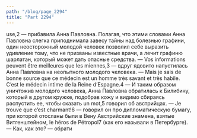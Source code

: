 ```yaml
---
path: "/blog/page_2294"
title: "Part 2294"
---
```


use,2 — прибавила Анна Павловна.
Полагая, что этими словами Анна Павловна слегка приподнимала завесу тайны над болезнью графини, один неосторожный молодой человек позволил себе выразить удивление тому, что не призваны известные врачи, а лечит графиню шарлатан, который может дать опасные средства.
— Vos informations peuvent être meilleures que les miennes,3 — вдруг ядовито напустилась Анна Павловна на неопытного молодого человека. — Mais je sais de bonne source que ce médecin est un homme très savant et très habile. C’est le médecin intime de la Reine d’Espagne.4 — И таким образом уничтожив молодого человека, Анна Павловна обратилась к Билибину, который в другом кружке, подобрав кожу и видимо сбираясь распустить ее, чтобы сказать un mot,5 говорил об австрийцах.
— Je trouve que c’est charmant!6 — говорил он про дипломатическую бумагу, при которой отосланы были в Вену Австрийские знамена, взятые Витгенштейном, le héros de Pétropol7 (как его называли в Петербурге).
— Как, как это? — обрати
